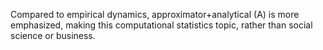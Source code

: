 Compared to empirical dynamics, approximator+analytical (A) is more emphasized, making this computational statistics topic, rather than social science or business.